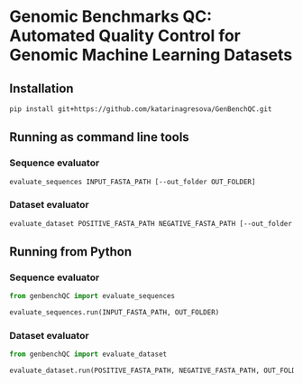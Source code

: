 # Genomic Benchmarks QC: Automated Quality Control for Genomic Machine Learning Datasets

## Installation

```bash
pip install git+https://github.com/katarinagresova/GenBenchQC.git
```

## Running as command line tools

### Sequence evaluator

```bash
evaluate_sequences INPUT_FASTA_PATH [--out_folder OUT_FOLDER]
```

### Dataset evaluator

```bash
evaluate_dataset POSITIVE_FASTA_PATH NEGATIVE_FASTA_PATH [--out_folder OUT_FOLDER]
```

## Running from Python

### Sequence evaluator

```python
from genbenchQC import evaluate_sequences

evaluate_sequences.run(INPUT_FASTA_PATH, OUT_FOLDER)
```

### Dataset evaluator

```python
from genbenchQC import evaluate_dataset

evaluate_dataset.run(POSITIVE_FASTA_PATH, NEGATIVE_FASTA_PATH, OUT_FOLDER)
```
